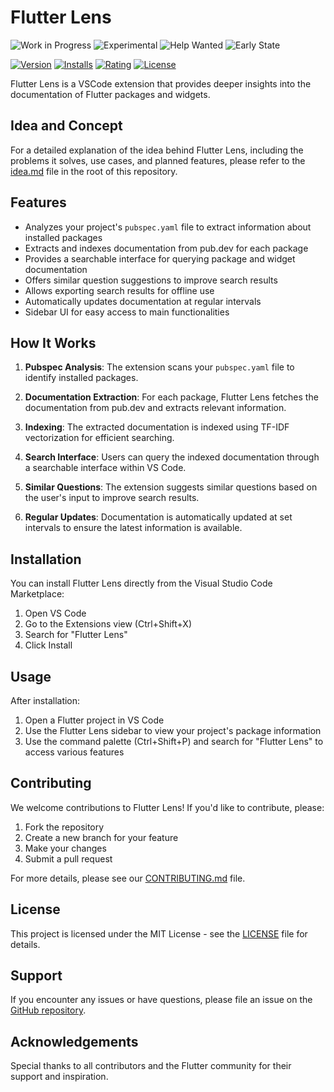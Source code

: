 # Flutter Lens

![Work in Progress](https://img.shields.io/badge/Status-Work%20in%20Progress-yellow)
![Experimental](https://img.shields.io/badge/Status-Experimental-orange)
![Help Wanted](https://img.shields.io/badge/Help-Wanted-green)
![Early State](https://img.shields.io/badge/Status-Early%20State-blue)

[![Version](https://img.shields.io/visual-studio-marketplace/v/moinsen-dev.flutter-lens)](https://marketplace.visualstudio.com/items?itemName=moinsen-dev.flutter-lens)
[![Installs](https://img.shields.io/visual-studio-marketplace/i/moinsen-dev.flutter-lens)](https://marketplace.visualstudio.com/items?itemName=moinsen-dev.flutter-lens)
[![Rating](https://img.shields.io/visual-studio-marketplace/r/moinsen-dev.flutter-lens)](https://marketplace.visualstudio.com/items?itemName=moinsen-dev.flutter-lens)
[![License](https://img.shields.io/github/license/moinsen-dev/flutter-lens)](https://github.com/moinsen-dev/flutter-lens/blob/main/LICENSE)

Flutter Lens is a VSCode extension that provides deeper insights into the documentation of Flutter packages and widgets.

## Idea and Concept

For a detailed explanation of the idea behind Flutter Lens, including the problems it solves, use cases, and planned features, please refer to the [idea.md](idea.md) file in the root of this repository.

## Features

- Analyzes your project's `pubspec.yaml` file to extract information about installed packages
- Extracts and indexes documentation from pub.dev for each package
- Provides a searchable interface for querying package and widget documentation
- Offers similar question suggestions to improve search results
- Allows exporting search results for offline use
- Automatically updates documentation at regular intervals
- Sidebar UI for easy access to main functionalities

## How It Works

1. **Pubspec Analysis**: The extension scans your `pubspec.yaml` file to identify installed packages.

2. **Documentation Extraction**: For each package, Flutter Lens fetches the documentation from pub.dev and extracts relevant information.

3. **Indexing**: The extracted documentation is indexed using TF-IDF vectorization for efficient searching.

4. **Search Interface**: Users can query the indexed documentation through a searchable interface within VS Code.

5. **Similar Questions**: The extension suggests similar questions based on the user's input to improve search results.

6. **Regular Updates**: Documentation is automatically updated at set intervals to ensure the latest information is available.

## Installation

You can install Flutter Lens directly from the Visual Studio Code Marketplace:

1. Open VS Code
2. Go to the Extensions view (Ctrl+Shift+X)
3. Search for "Flutter Lens"
4. Click Install

## Usage

After installation:

1. Open a Flutter project in VS Code
2. Use the Flutter Lens sidebar to view your project's package information
3. Use the command palette (Ctrl+Shift+P) and search for "Flutter Lens" to access various features

## Contributing

We welcome contributions to Flutter Lens! If you'd like to contribute, please:

1. Fork the repository
2. Create a new branch for your feature
3. Make your changes
4. Submit a pull request

For more details, please see our [CONTRIBUTING.md](CONTRIBUTING.md) file.

## License

This project is licensed under the MIT License - see the [LICENSE](LICENSE) file for details.

## Support

If you encounter any issues or have questions, please file an issue on the [GitHub repository](https://github.com/moinsen-dev/flutter-lens/issues).

## Acknowledgements

Special thanks to all contributors and the Flutter community for their support and inspiration.
